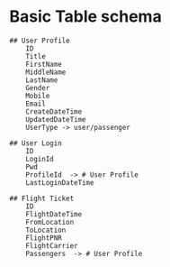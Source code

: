 # Basic Table schema
    ## User Profile
        ID
        Title
        FirstName
        MiddleName
        LastName
        Gender
        Mobile
        Email
        CreateDateTime
        UpdatedDateTime
        UserType -> user/passenger

    ## User Login
        ID
        LoginId
        Pwd
        ProfileId  -> # User Profile
        LastLoginDateTime
    
    ## Flight Ticket
        ID
        FlightDateTime
        FromLocation
        ToLocation
        FlightPNR
        FlightCarrier
        Passengers  -> # User Profile

    
        

        

        
